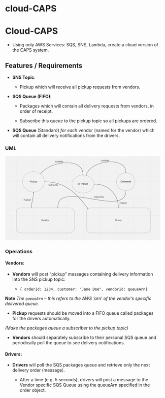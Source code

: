 # cloud-CAPS

# Cloud-CAPS

- Using only AWS Services: SQS, SNS, Lambda, create a cloud version of the CAPS system.

## Features / Requirements

- **SNS Topic**: 

  - Pickup which will receive all pickup requests from vendors.

- **SQS Queue (FIFO)**:

  - Packages which will contain all delivery requests from vendors, in order of receipt.

  - Subscribe this queue to the pickup topic so all pickups are ordered.

- **SQS Queue** (Standard) *for each* vendor (named for the vendor) which will contain all delivery notifications from the drivers.

### UML

![UML](UML.png)

### Operations

#### Vendors:

- **Vendors** will post “pickup” messages containing delivery information into the SNS pickup topic:

  - `{ orderId: 1234, customer: "Jane Doe", vendorId: queueArn}`

**Note** *The `queueArn` – this refers to the AWS ‘arn’ of the vendor’s specific delivered queue.*

- **Pickup** requests should be moved into a FIFO queue called packages for the drivers automatically.

*(Make the packages queue a subscriber to the pickup topic)*

- **Vendors** should separately subscribe to their personal SQS queue and periodically poll the queue to see delivery notifications.

#### Drivers:

- **Drivers** will poll the SQS packages queue and retrieve only the next delivery order (message).

  - After a time (e.g. 5 seconds), drivers will post a message to the Vendor specific SQS Queue using the queueArn specified in the order object.